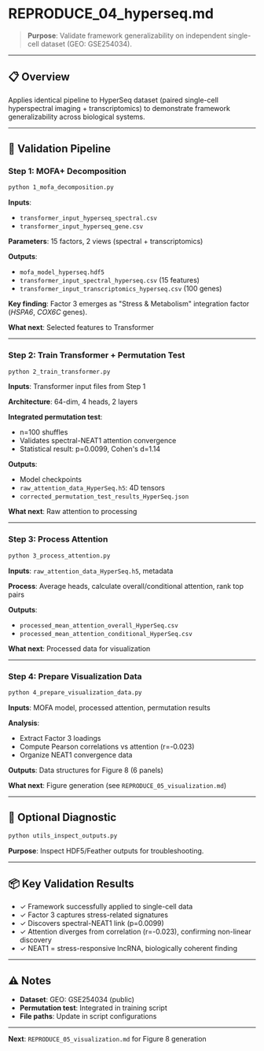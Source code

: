 # REPRODUCE_04_hyperseq.md

> **Purpose**: Validate framework generalizability on independent single-cell dataset (GEO: GSE254034).

---

## 📋 Overview

Applies identical pipeline to HyperSeq dataset (paired single-cell hyperspectral imaging + transcriptomics) to demonstrate framework generalizability across biological systems.

---

## 🔬 Validation Pipeline

### Step 1: MOFA+ Decomposition

```bash
python 1_mofa_decomposition.py
```

**Inputs**:
- `transformer_input_hyperseq_spectral.csv`
- `transformer_input_hyperseq_gene.csv`

**Parameters**: 15 factors, 2 views (spectral + transcriptomics)

**Outputs**:
- `mofa_model_hyperseq.hdf5`
- `transformer_input_spectral_hyperseq.csv` (15 features)
- `transformer_input_transcriptomics_hyperseq.csv` (100 genes)

**Key finding**: Factor 3 emerges as "Stress & Metabolism" integration factor (*HSPA6*, *COX6C* genes).

**What next**: Selected features to Transformer

---

### Step 2: Train Transformer + Permutation Test

```bash
python 2_train_transformer.py
```

**Inputs**: Transformer input files from Step 1

**Architecture**: 64-dim, 4 heads, 2 layers

**Integrated permutation test**:
- n=100 shuffles
- Validates spectral-NEAT1 attention convergence
- Statistical result: p=0.0099, Cohen's d=1.14

**Outputs**:
- Model checkpoints
- `raw_attention_data_HyperSeq.h5`: 4D tensors
- `corrected_permutation_test_results_HyperSeq.json`

**What next**: Raw attention to processing

---

### Step 3: Process Attention

```bash
python 3_process_attention.py
```

**Inputs**: `raw_attention_data_HyperSeq.h5`, metadata

**Process**: Average heads, calculate overall/conditional attention, rank top pairs

**Outputs**:
- `processed_mean_attention_overall_HyperSeq.csv`
- `processed_mean_attention_conditional_HyperSeq.csv`

**What next**: Processed data for visualization

---

### Step 4: Prepare Visualization Data

```bash
python 4_prepare_visualization_data.py
```

**Inputs**: MOFA model, processed attention, permutation results

**Analysis**:
- Extract Factor 3 loadings
- Compute Pearson correlations vs attention (r=-0.023)
- Organize NEAT1 convergence data

**Outputs**: Data structures for Figure 8 (6 panels)

**What next**: Figure generation (see `REPRODUCE_05_visualization.md`)

---

## 🔧 Optional Diagnostic

```bash
python utils_inspect_outputs.py
```

**Purpose**: Inspect HDF5/Feather outputs for troubleshooting.

---

## 📦 Key Validation Results

- ✓ Framework successfully applied to single-cell data
- ✓ Factor 3 captures stress-related signatures
- ✓ Discovers spectral-NEAT1 link (p=0.0099)
- ✓ Attention diverges from correlation (r=-0.023), confirming non-linear discovery
- ✓ NEAT1 = stress-responsive lncRNA, biologically coherent finding

---

## ⚠️ Notes

- **Dataset**: GEO: GSE254034 (public)
- **Permutation test**: Integrated in training script
- **File paths**: Update in script configurations

---

**Next**: `REPRODUCE_05_visualization.md` for Figure 8 generation